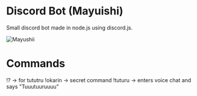 # Discord Bot (Mayuishi)
Small discord bot made in node.js using discord.js.

![Mayushii](https://github.com/sikozonpc/Discord-Bot-/blob/master/img.png)

# Commands 
!? -> for tututru
!okarin -> secret command 
!tuturu -> enters voice chat and says "Tuuutuuruuuu"
